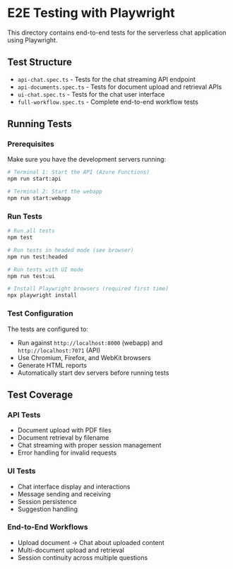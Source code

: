 # E2E Testing with Playwright

This directory contains end-to-end tests for the serverless chat application using Playwright.

## Test Structure

- `api-chat.spec.ts` - Tests for the chat streaming API endpoint
- `api-documents.spec.ts` - Tests for document upload and retrieval APIs
- `ui-chat.spec.ts` - Tests for the chat user interface
- `full-workflow.spec.ts` - Complete end-to-end workflow tests

## Running Tests

### Prerequisites

Make sure you have the development servers running:

```bash
# Terminal 1: Start the API (Azure Functions)
npm run start:api

# Terminal 2: Start the webapp
npm run start:webapp
```

### Run Tests

```bash
# Run all tests
npm test

# Run tests in headed mode (see browser)
npm run test:headed

# Run tests with UI mode
npm run test:ui

# Install Playwright browsers (required first time)
npx playwright install
```

### Test Configuration

The tests are configured to:

- Run against `http://localhost:8000` (webapp) and `http://localhost:7071` (API)
- Use Chromium, Firefox, and WebKit browsers
- Generate HTML reports
- Automatically start dev servers before running tests

## Test Coverage

### API Tests

- Document upload with PDF files
- Document retrieval by filename
- Chat streaming with proper session management
- Error handling for invalid requests

### UI Tests

- Chat interface display and interactions
- Message sending and receiving
- Session persistence
- Suggestion handling

### End-to-End Workflows

- Upload document → Chat about uploaded content
- Multi-document upload and retrieval
- Session continuity across multiple questions
